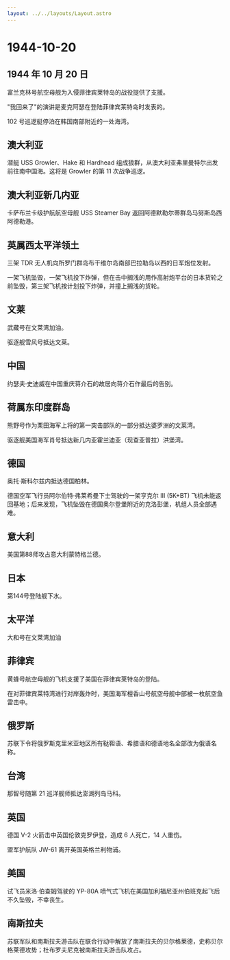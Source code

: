 ```yaml
---
layout: ../../layouts/Layout.astro
---
```


# 1944-10-20

## 1944 年 10 月 20 日

富兰克林号航空母舰为入侵菲律宾莱特岛的战役提供了支援。

"我回来了"的演讲是麦克阿瑟在登陆菲律宾莱特岛时发表的。

102 号巡逻艇停泊在韩国南部附近的一处海湾。

## 澳大利亚

潜艇 USS Growler、Hake 和 Hardhead
组成狼群，从澳大利亚弗里曼特尔出发前往南中国海。这将是 Growler 的第 11
次战争巡逻。

## 澳大利亚新几内亚

卡萨布兰卡级护航航空母舰 USS Steamer Bay
返回阿德默勒尔蒂群岛马努斯岛西阿德勒港。

## 英属西太平洋领土

三架 TDR 无人机向所罗门群岛布干维尔岛南部巴拉勒岛以西的日军炮位发射。

一架飞机坠毁，一架飞机投下炸弹，但在击中搁浅的用作高射炮平台的日本货轮之前坠毁，第三架飞机按计划投下炸弹，并撞上搁浅的货轮。

## 文莱

武藏号在文莱湾加油。

驱逐舰雪风号抵达文莱。

## 中国

约瑟夫·史迪威在中国重庆蒋介石的故居向蒋介石作最后的告别。

## 荷属东印度群岛

熊野号作为栗田海军上将的第一突击部队的一部分抵达婆罗洲的文莱湾。

驱逐舰美国海军肖号抵达新几内亚霍兰迪亚（现查亚普拉）洪堡湾。

## 德国

奥托·斯科尔兹内抵达德国柏林。

德国空军飞行员阿尔伯特·弗莱希曼下士驾驶的一架亨克尔 III (5K+BT)
飞机未能返回基地；后来发现，飞机坠毁在德国奥尔登堡附近的克洛彭堡，机组人员全部遇难。

## 意大利

美国第88师攻占意大利蒙特格兰德。

## 日本

第144号登陆舰下水。

## 太平洋

大和号在文莱湾加油

## 菲律宾

黄蜂号航空母舰的飞机支援了美国在菲律宾莱特岛的登陆。

在对菲律宾莱特湾进行对岸轰炸时，美国海军檀香山号航空母舰中部被一枚航空鱼雷击中。

## 俄罗斯

苏联下令将俄罗斯克里米亚地区所有鞑靼语、希腊语和德语地名全部改为俄语名称。

## 台湾

那智号随第 21 巡洋舰师抵达澎湖列岛马科。

## 英国

德国 V-2 火箭击中英国伦敦克罗伊登，造成 6 人死亡，14 人重伤。

盟军护航队 JW-61 离开英国英格兰利物浦。

## 美国

试飞员米洛·伯查姆驾驶的 YP-80A
喷气式飞机在美国加利福尼亚州伯班克起飞后不久坠毁，不幸丧生。

## 南斯拉夫

苏联军队和南斯拉夫游击队在联合行动中解放了南斯拉夫的贝尔格莱德，史称贝尔格莱德攻势；杜布罗夫尼克被南斯拉夫游击队攻占。